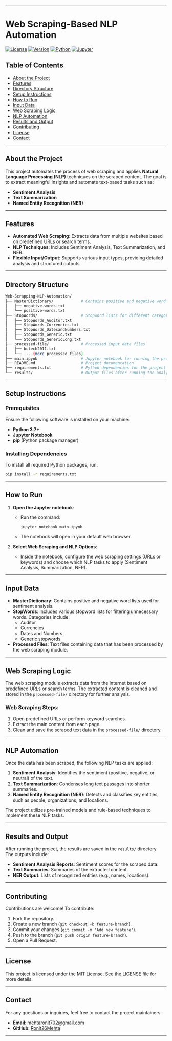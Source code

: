 
---

# Web Scraping-Based NLP Automation

[![License](https://img.shields.io/github/license/your-username/web-scraping-nlp)](LICENSE)
[![Version](https://img.shields.io/badge/version-1.0.0-blue)](https://github.com/your-username/web-scraping-nlp)
[![Python](https://img.shields.io/badge/Python-3.7%2B-brightgreen)](https://www.python.org/)
[![Jupyter](https://img.shields.io/badge/Jupyter-Notebook-orange)](https://jupyter.org/)

## Table of Contents
- [About the Project](#about-the-project)
- [Features](#features)
- [Directory Structure](#directory-structure)
- [Setup Instructions](#setup-instructions)
- [How to Run](#how-to-run)
- [Input Data](#input-data)
- [Web Scraping Logic](#web-scraping-logic)
- [NLP Automation](#nlp-automation)
- [Results and Output](#results-and-output)
- [Contributing](#contributing)
- [License](#license)
- [Contact](#contact)

---

## About the Project

This project automates the process of web scraping and applies **Natural Language Processing (NLP)** techniques on the scraped content. The goal is to extract meaningful insights and automate text-based tasks such as:

- **Sentiment Analysis**
- **Text Summarization**
- **Named Entity Recognition (NER)**

---

## Features

- **Automated Web Scraping**: Extracts data from multiple websites based on predefined URLs or search terms.
- **NLP Techniques**: Includes Sentiment Analysis, Text Summarization, and NER.
- **Flexible Input/Output**: Supports various input types, providing detailed analysis and structured outputs.

---

## Directory Structure

```bash
Web-Scrapping-NLP-Automation/
├── MasterDictionary/            # Contains positive and negative word lists
│   ├── negative-words.txt
│   └── positive-words.txt
├── StopWords/                   # Stopword lists for different categories
│   ├── StopWords_Auditor.txt
│   ├── StopWords_Currencies.txt
│   ├── StopWords_DatesandNumbers.txt
│   ├── StopWords_Generic.txt
│   └── StopWords_GenericLong.txt
├── processed-file/              # Processed input data files
│   ├── bctech2011.txt
│   └── ... (more processed files)
├── main.ipynb                   # Jupyter notebook for running the project
├── README.md                    # Project documentation
├── requirements.txt             # Python dependencies for the project
└── results/                     # Output files after running the analysis
```

---

## Setup Instructions

### Prerequisites

Ensure the following software is installed on your machine:

- **Python 3.7+**
- **Jupyter Notebook**
- **pip** (Python package manager)

### Installing Dependencies

To install all required Python packages, run:

```bash
pip install -r requirements.txt
```

---

## How to Run

1. **Open the Jupyter notebook**:
   - Run the command:
     ```bash
     jupyter notebook main.ipynb
     ```
   - The notebook will open in your default web browser.

2. **Select Web Scraping and NLP Options**:
   - Inside the notebook, configure the web scraping settings (URLs or keywords) and choose which NLP tasks to apply (Sentiment Analysis, Summarization, NER).

---

## Input Data

- **MasterDictionary**: Contains positive and negative word lists used for sentiment analysis.
- **StopWords**: Includes various stopword lists for filtering unnecessary words. Categories include:
  - Auditor
  - Currencies
  - Dates and Numbers
  - Generic stopwords
- **Processed Files**: Text files containing data that has been processed by the web scraping module.

---

## Web Scraping Logic

The web scraping module extracts data from the internet based on predefined URLs or search terms. The extracted content is cleaned and stored in the `processed-file/` directory for further analysis.

### Web Scraping Steps:
1. Open predefined URLs or perform keyword searches.
2. Extract the main content from each page.
3. Clean and save the scraped text data in the `processed-file/` directory.

---

## NLP Automation

Once the data has been scraped, the following NLP tasks are applied:

1. **Sentiment Analysis**: Identifies the sentiment (positive, negative, or neutral) of the text.
2. **Text Summarization**: Condenses long text passages into shorter summaries.
3. **Named Entity Recognition (NER)**: Detects and classifies key entities, such as people, organizations, and locations.

The project utilizes pre-trained models and rule-based techniques to implement these NLP tasks.

---

## Results and Output

After running the project, the results are saved in the `results/` directory. The outputs include:

- **Sentiment Analysis Reports**: Sentiment scores for the scraped data.
- **Text Summaries**: Summaries of the extracted content.
- **NER Output**: Lists of recognized entities (e.g., names, locations).

---

## Contributing

Contributions are welcome! To contribute:

1. Fork the repository.
2. Create a new branch (`git checkout -b feature-branch`).
3. Commit your changes (`git commit -m 'Add new feature'`).
4. Push to the branch (`git push origin feature-branch`).
5. Open a Pull Request.

---

## License

This project is licensed under the MIT License. See the [LICENSE](LICENSE) file for more details.

---

## Contact

For any questions or inquiries, feel free to contact the project maintainers:

- **Email**: mehtaronit702@gmail.com
- **GitHub**: [Ronit26Mehta](https://github.com/Ronit26Mehta/)

---
